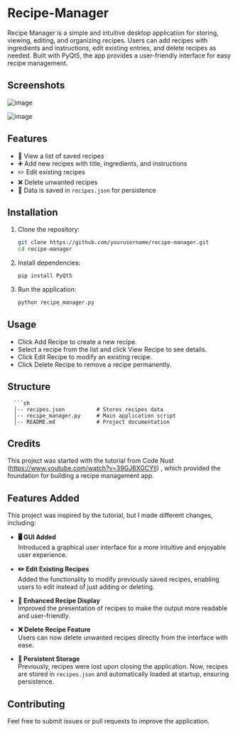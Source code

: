 # Recipe-Manager
Recipe Manager is a simple and intuitive desktop application for storing, viewing, editing, and organizing recipes. Users can add recipes with ingredients and instructions, edit existing entries, and delete recipes as needed. Built with PyQt5, the app provides a user-friendly interface for easy recipe management.

## Screenshots
![image](https://github.com/user-attachments/assets/15300a28-e7e4-486c-af81-b79fa71a4ae5)

![image](https://github.com/user-attachments/assets/8472c986-8c78-42fa-895f-600b45756778)



## Features  
- 📜 View a list of saved recipes  
- ➕ Add new recipes with title, ingredients, and instructions  
- ✏️ Edit existing recipes  
- ❌ Delete unwanted recipes  
- 💾 Data is saved in `recipes.json` for persistence

## Installation  
1. Clone the repository:  
   ```sh
   git clone https://github.com/yourusername/recipe-manager.git
   cd recipe-manager
2. Install dependencies:
   ```sh
   pip install PyQt5
3. Run the application:
    ```sh
   python recipe_manager.py

## Usage
- Click Add Recipe to create a new recipe.
- Select a recipe from the list and click View Recipe to see details.
- Click Edit Recipe to modify an existing recipe.
- Click Delete Recipe to remove a recipe permanently.  

## Structure  
      ```sh
      │-- recipes.json          # Stores recipes data
      │-- recipe_manager.py     # Main application script
      │-- README.md             # Project documentation


## Credits
This project was started with the tutorial from Code Nust (https://www.youtube.com/watch?v=39GJ6XGCYlI) , which provided the foundation for building a recipe management app.


## Features Added
This project was inspired by the tutorial, but I made different changes, including:
- **🖥 GUI Added**  
   Introduced a graphical user interface for a more intuitive and enjoyable user experience.

- **✏️ Edit Existing Recipes**  
   Added the functionality to modify previously saved recipes, enabling users to edit instead of just adding or deleting.

- **📜 Enhanced Recipe Display**  
   Improved the presentation of recipes to make the output more readable and user-friendly.

- **❌ Delete Recipe Feature**  
   Users can now delete unwanted recipes directly from the interface with ease.

- **💾 Persistent Storage**  
   Previously, recipes were lost upon closing the application. Now, recipes are stored in `recipes.json` and automatically loaded at startup, ensuring persistence.

## Contributing
Feel free to submit issues or pull requests to improve the application.


